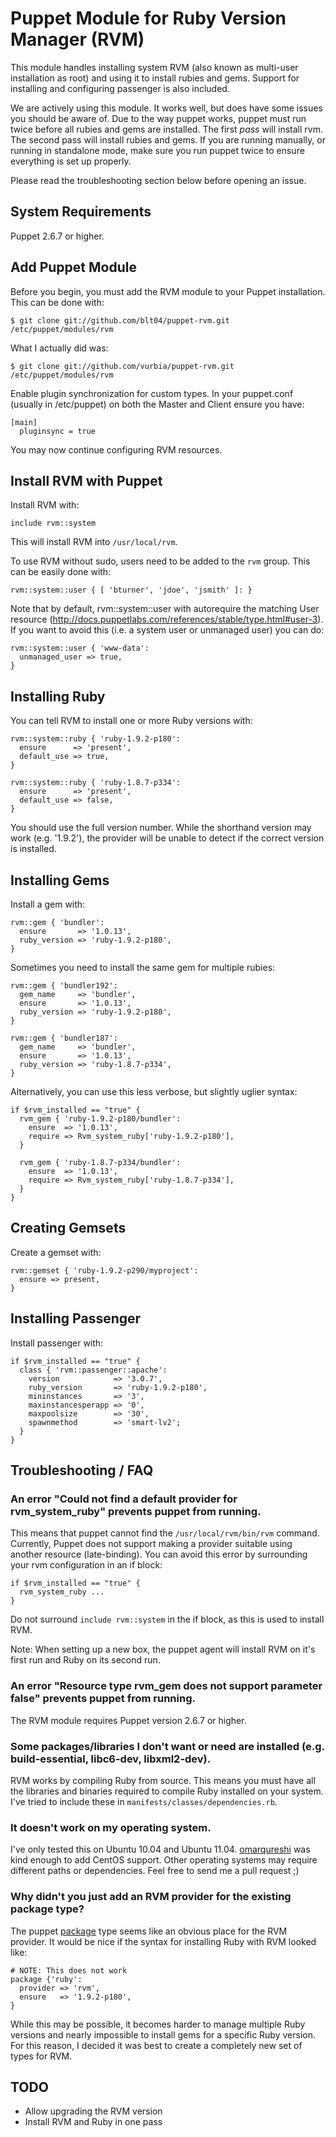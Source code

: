Puppet Module for Ruby Version Manager (RVM)
==============================================

This module handles installing system RVM (also known as multi-user installation
as root) and using it to install rubies and gems.  Support for installing and
configuring passenger is also included.

We are actively using this module.  It works well, but does have some issues you
should be aware of.  Due to the way puppet works, puppet must run twice before all
rubies and gems are installed.  The first *pass* will install rvm.  The second pass
will install rubies and gems.  If you are running manually, or running in
standalone mode, make sure you run puppet twice to ensure everything is set up
properly.

Please read the troubleshooting section below before opening an issue.


## System Requirements

Puppet 2.6.7 or higher.


## Add Puppet Module

Before you begin, you must add the RVM module to your Puppet installation.  This can be done with:

    $ git clone git://github.com/blt04/puppet-rvm.git /etc/puppet/modules/rvm

What I actually did was:

    $ git clone git://github.com/vurbia/puppet-rvm.git /etc/puppet/modules/rvm

Enable plugin synchronization for custom types.  In your puppet.conf (usually in /etc/puppet)
on both the Master and Client ensure you have:

    [main]
      pluginsync = true

You may now continue configuring RVM resources.


## Install RVM with Puppet

Install RVM with:

    include rvm::system

This will install RVM into `/usr/local/rvm`.

To use RVM without sudo, users need to be added to the `rvm` group.  This can be easily done with:

    rvm::system::user { [ 'bturner', 'jdoe', 'jsmith' ]: }
  
Note that by default, rvm::system::user with autorequire the matching User resource (http://docs.puppetlabs.com/references/stable/type.html#user-3). If you want to avoid this (i.e. a system user or unmanaged user) you can do:

    rvm::system::user { 'www-data':
      unmanaged_user => true,
    }


## Installing Ruby

You can tell RVM to install one or more Ruby versions with:

    rvm::system::ruby { 'ruby-1.9.2-p180':
      ensure      => 'present',
      default_use => true,
    }

    rvm::system::ruby { 'ruby-1.8.7-p334':
      ensure      => 'present',
      default_use => false,
    }

You should use the full version number.  While the shorthand version may work (e.g. '1.9.2'), the provider will be unable to detect if the correct version is installed.


## Installing Gems

Install a gem with:

    rvm::gem { 'bundler':
      ensure       => '1.0.13',
      ruby_version => 'ruby-1.9.2-p180',
    }

Sometimes you need to install the same gem for multiple rubies:

    rvm::gem { 'bundler192':
      gem_name     => 'bundler',
      ensure       => '1.0.13',
      ruby_version => 'ruby-1.9.2-p180',
    }

    rvm::gem { 'bundler187':
      gem_name     => 'bundler',
      ensure       => '1.0.13',
      ruby_version => 'ruby-1.8.7-p334',
    }

Alternatively, you can use this less verbose, but slightly uglier syntax:

    if $rvm_installed == "true" {
      rvm_gem { 'ruby-1.9.2-p180/bundler':
        ensure  => '1.0.13',
        require => Rvm_system_ruby['ruby-1.9.2-p180'],
      }

      rvm_gem { 'ruby-1.8.7-p334/bundler':
        ensure  => '1.0.13',
        require => Rvm_system_ruby['ruby-1.8.7-p334'],
      }
    }


## Creating Gemsets

Create a gemset with:

    rvm::gemset { 'ruby-1.9.2-p290/myproject':
      ensure => present,
    }


## Installing Passenger

Install passenger with:

    if $rvm_installed == "true" {
      class { 'rvm::passenger::apache':
        version            => '3.0.7',
        ruby_version       => 'ruby-1.9.2-p180',
        mininstances       => '3',
        maxinstancesperapp => '0',
        maxpoolsize        => '30',
        spawnmethod        => 'smart-lv2';
      }
    }


## Troubleshooting / FAQ

### An error "Could not find a default provider for rvm\_system\_ruby" prevents puppet from running.

This means that puppet cannot find the `/usr/local/rvm/bin/rvm` command.  Currently, Puppet does not support making a provider suitable using another resource (late-binding).  You can avoid this error by surrounding your rvm configuration in an if block:

    if $rvm_installed == "true" {
      rvm_system_ruby ...
    }

Do not surround `include rvm::system` in the if block, as this is used to install RVM.

Note:  When setting up a new box, the puppet agent will install RVM on it's first run and Ruby on its second run.


### An error "Resource type rvm_gem does not support parameter false" prevents puppet from running.

The RVM module requires Puppet version 2.6.7 or higher.


### Some packages/libraries I don't want or need are installed (e.g. build-essential, libc6-dev, libxml2-dev).

RVM works by compiling Ruby from source.  This means you must have all the libraries and binaries required to compile Ruby installed on your system.  I've tried to include these in `manifests/classes/dependencies.rb`.


### It doesn't work on my operating system.

I've only tested this on Ubuntu 10.04 and Ubuntu 11.04.  [omarqureshi](https://github.com/omarqureshi) was kind enough to add CentOS support.  Other operating systems may require different paths or dependencies.  Feel free to send me a pull request ;)


### Why didn't you just add an RVM provider for the existing package type?

The puppet [package](http://docs.puppetlabs.com/references/latest/type.html#package)
type seems like an obvious place for the RVM provider.  It would be nice if the syntax
for installing Ruby with RVM looked like:

    # NOTE: This does not work
    package {'ruby':
      provider => 'rvm',
      ensure   => '1.9.2-p180',
    }

While this may be possible, it becomes harder to manage multiple Ruby versions and
nearly impossible to install gems for a specific Ruby version.  For this reason,
I decided it was best to create a completely new set of types for RVM.


## TODO

* Allow upgrading the RVM version
* Install RVM and Ruby in one pass
